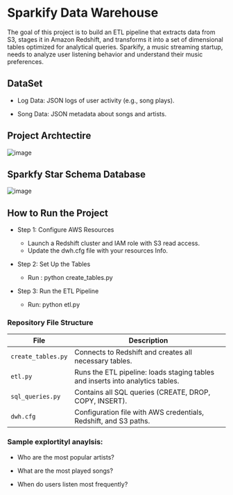 # Sparkify Data Warehouse 

The goal of this project is to build an ETL pipeline that extracts data from S3, stages it in Amazon Redshift, and transforms it into a set of dimensional tables optimized for analytical queries. Sparkify, a music streaming startup, needs to analyze user listening behavior and understand their music preferences.

## DataSet

* Log Data: JSON logs of user activity (e.g., song plays).

* Song Data: JSON metadata about songs and artists.

## Project Archtectire 
![image](https://github.com/user-attachments/assets/aaad3611-8409-4855-b4f5-10e0e58413ea)


## Sparkfy Star Schema Database
![image](https://github.com/user-attachments/assets/f10df04d-caac-43d6-8234-f7c5b037b730)



## How to Run the Project

- Step 1: Configure AWS Resources
  * Launch a Redshift cluster and IAM role with S3 read access.
  * Update the dwh.cfg file with your resources Info.

- Step 2: Set Up the Tables
  * Run : python create_tables.py

- Step 3: Run the ETL Pipeline
  * Run: python etl.py

### Repository File Structure
| File               | Description                                                                    |
| ------------------ | ------------------------------------------------------------------------------ |
| `create_tables.py` | Connects to Redshift and creates all necessary tables.                         |
| `etl.py`           | Runs the ETL pipeline: loads staging tables and inserts into analytics tables. |
| `sql_queries.py`   | Contains all SQL queries (CREATE, DROP, COPY, INSERT).                         |
| `dwh.cfg`          | Configuration file with AWS credentials, Redshift, and S3 paths.               |


### Sample explortityl anaylsis:
* Who are the most popular artists?

* What are the most played songs?

* When do users listen most frequently?


                                        

  





